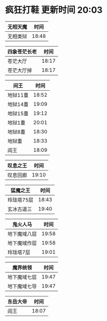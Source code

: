 # 疯狂打鞋 更新时间 20:03

| 无相天魔   | 时间    |
|--------|-------|
| 无相类狱 | 18:48 |

| 四象苍茫长老   | 时间    |
|--------|-------|
| 苍茫大厅 | 18:17 |
| 苍茫大厅掉 | 18:17 |

| 间王   | 时间    |
|--------|-------|
| 地狱11重 | 18:52 |
| 地狱14重 | 19:09 |
| 地狱15重 | 19:12 |
| 地狱1重 | 20:01 |
| 地狱8重 | 18:30 |
| 地狱重 | 18:33 |
| 阎王 | 18:09 |

| 叹息之王   | 时间    |
|--------|-------|
| 叹息回廊 | 19:10 |

| 猛魔之王   | 时间    |
|--------|-------|
| 玲珑塔75层 | 18:43 |
| 玄冰古道三 | 19:40 |

| 鬼火人马   | 时间    |
|--------|-------|
| 地下魔域八层 | 19:58 |
| 地下魔域作层 | 19:58 |
| 玲珑塔7层 | 19:01 |

| 魔界统领   | 时间    |
|--------|-------|
| 地下魔域七层 | 19:47 |
| 地下魔域七导 | 19:47 |

| 东岳大帝   | 时间    |
|--------|-------|
| 阎王 | 18:07 |
